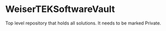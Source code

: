 # WeiserTEKSoftwareVault
Top level repository that holds all solutions. It needs to be marked Private.
